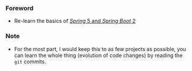 
### Foreword

- Re-learn the basics of [*Spring* 5 and *Spring Boot* 2](https://www.educative.io/courses/guide-spring-5-spring-boot-2)

### Note

- For the most part, I would keep this to as few projects as possible, you can learn the whole thing (evolution of code changes) by reading the `git` commits.
